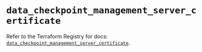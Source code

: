 # `data_checkpoint_management_server_certificate`

Refer to the Terraform Registry for docs: [`data_checkpoint_management_server_certificate`](https://registry.terraform.io/providers/checkpointsw/checkpoint/2.11.0/docs/data-sources/management_server_certificate).
